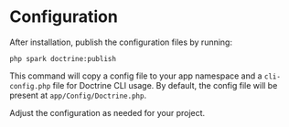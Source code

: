 # Configuration

After installation, publish the configuration files by running:

```
php spark doctrine:publish
```

This command will copy a config file to your app namespace and a `cli-config.php` file for Doctrine CLI usage. By default, the config file will be present at `app/Config/Doctrine.php`.

Adjust the configuration as needed for your project.
